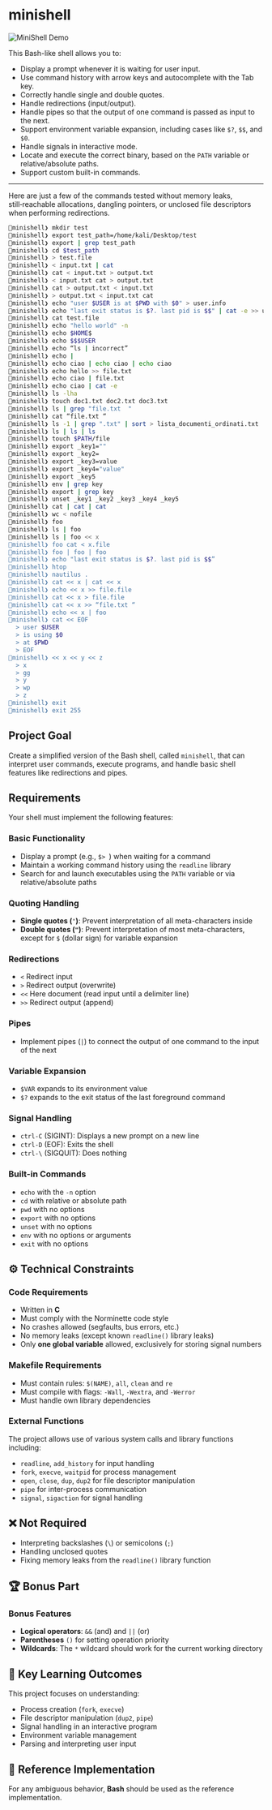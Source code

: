 # minishell

![MiniShell Demo](https://raw.githubusercontent.com/buggcatcher/public/main/various/minishow.gif)

This Bash-like shell allows you to:

- Display a prompt whenever it is waiting for user input.
- Use command history with arrow keys and autocomplete with the Tab key.
- Correctly handle single and double quotes.
- Handle redirections (input/output).
- Handle pipes so that the output of one command is passed as input to the next.
- Support environment variable expansion, including cases like `$?`, `$$`, and `$0`.
- Handle signals in interactive mode.
- Locate and execute the correct binary, based on the `PATH` variable or relative/absolute paths.
- Support custom built-in commands.

---

Here are just a few of the commands tested without memory leaks, still‑reachable allocations, dangling pointers, or unclosed file descriptors when performing redirections.

```bash
🔹minishell❯ mkdir test
🔹minishell❯ export test_path=/home/kali/Desktop/test
🔹minishell❯ export | grep test_path
🔹minishell❯ cd $test_path
🔹minishell❯ > test.file
🔹minishell❯ < input.txt | cat 
🔹minishell❯ cat < input.txt > output.txt
🔹minishell❯ < input.txt cat > output.txt
🔹minishell❯ cat > output.txt < input.txt
🔹minishell❯ > output.txt < input.txt cat
🔹minishell❯ echo "user $USER is at $PWD with $0" > user.info
🔹minishell❯ echo "last exit status is $?. last pid is $$" | cat -e >> user.info
🔹minishell❯ cat test.file
🔹minishell❯ echo "hello world" -n
🔹minishell❯ echo $HOME$
🔹minishell❯ echo $$$USER
🔹minishell❯ echo “ls | incorrect”
🔹minishell❯ echo |
🔹minishell❯ echo ciao | echo ciao | echo ciao 
🔹minishell❯ echo hello >> file.txt 
🔹minishell❯ echo ciao | file.txt 
🔹minishell❯ echo ciao | cat -e
🔹minishell❯ ls -lha
🔹minishell❯ touch doc1.txt doc2.txt doc3.txt
🔹minishell❯ ls | grep "file.txt  "
🔹minishell❯ cat “file.txt “
🔹minishell❯ ls -1 | grep ".txt" | sort > lista_documenti_ordinati.txt
🔹minishell❯ ls | ls | ls
🔹minishell❯ touch $PATH/file
🔹minishell❯ export _key1=""
🔹minishell❯ export _key2=
🔹minishell❯ export _key3=value
🔹minishell❯ export _key4="value"
🔹minishell❯ export _key5
🔹minishell❯ env | grep key
🔹minishell❯ export | grep key
🔹minishell❯ unset _key1 _key2 _key3 _key4 _key5
🔹minishell❯ cat | cat | cat
🔹minishell❯ wc < nofile
🔹minishell❯ foo
🔹minishell❯ ls | foo 
🔹minishell❯ ls | foo << x 
🔹minishell❯ foo cat < x.file 
🔹minishell❯ foo | foo | foo 
🔹minishell❯ echo "last exit status is $?. last pid is $$”
🔹minishell❯ htop
🔹minishell❯ nautilus .
🔹minishell❯ cat << x | cat << x
🔹minishell❯ echo << x >> file.file
🔹minishell❯ cat << x > file.file
🔹minishell❯ cat << x >> “file.txt “
🔹minishell❯ echo << x | foo 
🔹minishell❯ cat << EOF
  > user $USER
  > is using $0
  > at $PWD
  > EOF
🔹minishell❯ << x << y << z                                                                                                                                                                                                                     
  > x
  > gg
  > y
  > wp
  > z
🔹minishell❯ exit
🔹minishell❯ exit 255
```

## Project Goal

Create a simplified version of the Bash shell, called `minishell`, that can interpret user commands, execute programs, and handle basic shell features like redirections and pipes.

## Requirements

Your shell must implement the following features:

### Basic Functionality
- Display a prompt (e.g., `$> `) when waiting for a command
- Maintain a working command history using the `readline` library
- Search for and launch executables using the `PATH` variable or via relative/absolute paths

### Quoting Handling
- **Single quotes (`'`)**: Prevent interpretation of all meta-characters inside
- **Double quotes (`"`)**: Prevent interpretation of most meta-characters, except for `$` (dollar sign) for variable expansion

### Redirections
- `<` Redirect input
- `>` Redirect output (overwrite)
- `<<` Here document (read input until a delimiter line)
- `>>` Redirect output (append)

### Pipes
- Implement pipes (`|`) to connect the output of one command to the input of the next

### Variable Expansion
- `$VAR` expands to its environment value
- `$?` expands to the exit status of the last foreground command

### Signal Handling
- `ctrl-C` (SIGINT): Displays a new prompt on a new line
- `ctrl-D` (EOF): Exits the shell
- `ctrl-\` (SIGQUIT): Does nothing

### Built-in Commands
- `echo` with the `-n` option
- `cd` with relative or absolute path
- `pwd` with no options
- `export` with no options
- `unset` with no options
- `env` with no options or arguments
- `exit` with no options

## ⚙️ Technical Constraints

### Code Requirements
- Written in **C**
- Must comply with the Norminette code style
- No crashes allowed (segfaults, bus errors, etc.)
- No memory leaks (except known `readline()` library leaks)
- Only **one global variable** allowed, exclusively for storing signal numbers

### Makefile Requirements
- Must contain rules: `$(NAME)`, `all`, `clean` and `re`
- Must compile with flags: `-Wall`, `-Wextra`, and `-Werror`
- Must handle own library dependencies

### External Functions
The project allows use of various system calls and library functions including:
- `readline`, `add_history` for input handling
- `fork`, `execve`, `waitpid` for process management
- `open`, `close`, `dup`, `dup2` for file descriptor manipulation
- `pipe` for inter-process communication
- `signal`, `sigaction` for signal handling

## ❌ Not Required
- Interpreting backslashes (`\`) or semicolons (`;`)
- Handling unclosed quotes
- Fixing memory leaks from the `readline()` library function

## 🏆 Bonus Part

### Bonus Features
- **Logical operators**: `&&` (and) and `||` (or)
- **Parentheses** `()` for setting operation priority
- **Wildcards**: The `*` wildcard should work for the current working directory

## 🧠 Key Learning Outcomes

This project focuses on understanding:
- Process creation (`fork`, `execve`)
- File descriptor manipulation (`dup2`, `pipe`)
- Signal handling in an interactive program
- Environment variable management
- Parsing and interpreting user input

## 📝 Reference Implementation

For any ambiguous behavior, **Bash** should be used as the reference implementation.
